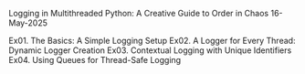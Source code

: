 Logging in Multithreaded Python: A Creative Guide to Order in Chaos
16-May-2025

Ex01.   The Basics: A Simple Logging Setup
Ex02.   A Logger for Every Thread: Dynamic Logger Creation
Ex03.   Contextual Logging with Unique Identifiers
Ex04.   Using Queues for Thread-Safe Logging